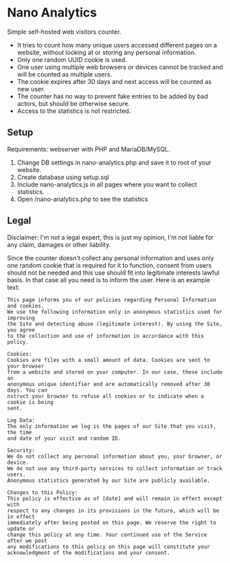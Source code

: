 # Nano Analytics

Simple self-hosted web visitors counter.

- It tries to count how many unique users accessed different pages on a website,
  without looking at or storing any personal information.
- Only one random UUID cookie is used.
- One user using multiple web browsers or devices cannot be tracked and will be
  counted as multiple users.
- The cookie expires after 30 days and next access will be counted as new
  user.
- The counter has no way to prevent fake entries to be added by bad actors,
  but should be otherwise secure.
- Access to the statistics is not restricted.

## Setup
Requirements: webserver with PHP and MariaDB/MySQL.

1. Change DB settings in nano-analytics.php and save it to root of your website.
2. Create database using setup.sql
3. Include nano-analytics.js in all pages where you want to collect statistics.
4. Open /nano-analytics.php to see the statistics

## Legal
Disclaimer: I'm not a legal expert, this is just my opinion, I'm not liable for
any claim, damages or other liability.

Since the counter doesn't collect any personal information and uses only one
random cookie that is required for it to function, consent from users should not
be needed and this use should fit into legitimate interests lawful basis.
In that case all you need is to inform the user. Here is an example text:

```
This page informs you of our policies regarding Personal Information and cookies.
We use the following information only in anonymous statistics used for improving
the Site and detecting abuse (legitimate interest). By using the Site, you agree
to the collection and use of information in accordance with this policy.

Cookies:
Cookies are files with a small amount of data. Cookies are sent to your browser
from a website and stored on your computer. In our case, these include an
anonymous unique identifier and are automatically removed after 30 days. You can
nstruct your browser to refuse all cookies or to indicate when a cookie is being
sent.

Log Data:
The only information we log is the pages of our Site that you visit, the time
and date of your visit and random ID.

Security:
We do not collect any personal information about you, your browser, or device.
We do not use any third-party services to collect information or track users.
Anonymous statistics generated by our Site are publicly available.

Changes to this Policy:
This policy is effective as of [date] and will remain in effect except with
respect to any changes in its provisions in the future, which will be in effect
immediately after being posted on this page. We reserve the right to update or
change this policy at any time. Your continued use of the Service after we post
any modifications to this policy on this page will constitute your
acknowledgment of the modifications and your consent.
```
